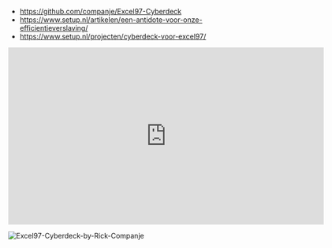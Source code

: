 * https://github.com/companje/Excel97-Cyberdeck
* https://www.setup.nl/artikelen/een-antidote-voor-onze-efficientieverslaving/
* https://www.setup.nl/projecten/cyberdeck-voor-excel97/

<iframe title="vimeo-player" src="https://player.vimeo.com/video/1060453403?h=926d063b79" width="640" height="360" frameborder="0"    allowfullscreen></iframe>

![Excel97-Cyberdeck-by-Rick-Companje](https://github.com/user-attachments/assets/a90d3efe-7c23-452b-b456-f3f40200540c)
